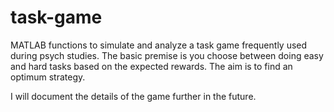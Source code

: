 task-game
=========

MATLAB functions to simulate and analyze a task game frequently used during psych studies.  The basic premise is you choose between doing easy and hard tasks based on the expected rewards.  The aim is to find an optimum strategy.

I will document the details of the game further in the future.
